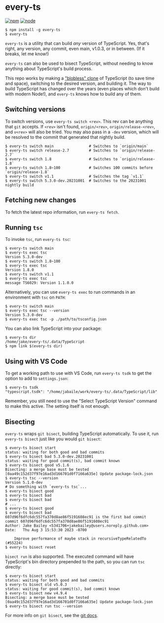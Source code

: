 # every-ts

[![npm](https://img.shields.io/npm/v/every-ts.svg)](https://npmjs.com/package/every-ts)
[![node](https://img.shields.io/node/v/every-ts.svg)](https://nodejs.org)

```console
$ npm install -g every-ts
$ every-ts
```

`every-ts` is a utility that can build _any_ version of TypeScript. Yes, that's
right, any version, any commit, even main, v1.0.3, or in between. (If it breaks,
let me know!)

`every-ts` can also be used to bisect TypeScript, without needing to know
anything about TypeScript's build process.

This repo works by making a
["blobless" clone](https://github.blog/2020-12-21-get-up-to-speed-with-partial-clone-and-shallow-clone/)
of TypeScript (to save time and space), switching to the desired version, and
building it. The way to build TypeScript has changed over the years (even places
which don't build with modern Node!), and `every-ts` knows how to build any of
them.

## Switching versions

To switch versions, use `every-ts switch <rev>`. This rev can be anything that
`git` accepts. If `<rev>` isn't found, `origin/<rev>`, `origin/release-<rev>`,
and `v<rev>` will also be tried. You may also pass in a `-dev` version, which
will be resolved to the commit that generated that nightly build.

```console
$ every-ts switch main                # Switches to `origin/main`
$ every-ts switch release-2.7         # Switches to `origin/release-2.7`
$ every-ts switch 1.8                 # Switches to `origin/release-1.8`
$ every-ts switch 1.8~100             # Switches 100 commits before `origin/release-1.8`
$ every-ts switch v1.1                # Switches the tag `v1.1`
$ every-ts switch 5.3.0-dev.20231001  # Switches to the 20231001 nightly build
```

## Fetching new changes

To fetch the latest repo information, run `every-ts fetch`.

## Running `tsc`

To invoke `tsc`, run `every-ts tsc`:

```console
$ every-ts switch main
$ every-ts exec tsc
Version 5.3.0-dev
$ every-ts switch 1.8~100
$ every-ts exec tsc
Version 1.8.0
$ every-ts switch v1.1
$ every-ts exec tsc
message TS6029: Version 1.1.0.0
```

Alternatively, you can use `every-ts exec` to run commands in an environment
with `tsc` on `PATH`:

```console
$ every-ts switch main
$ every-ts exec tsc --version
Version 5.3.0-dev
$ every-ts exec tsc -p ./path/to/tsconfig.json
```

You can also link TypeScript into your package:

```console
$ every-ts dir
/home/jake/every-ts/.data/TypeScript
$ npm link $(every-ts dir)
```

## Using with VS Code

To get a working path to use with VS Code, run `every-ts tsdk` to get the option
to add to `settings.json`:

```console
$ every-ts tsdk
"typescript.tsdk": "/home/jabaile/work/every-ts/.data/TypeScript/lib"
```

Remember, you still need to use the "Select TypeScript Version" command to make
this active. The setting itself is not enough.

## Bisecting

`every-ts` wraps `git bisect`, building TypeScript automatically. To use it, run
`every-ts bisect` just like you would `git bisect`:

```console
$ every-ts bisect start
status: waiting for both good and bad commits
$ every-ts bisect bad 5.3.0-dev.20231001
status: waiting for good commit(s), bad commit known
$ every-ts bisect good v5.1.6
Bisecting: a merge base must be tested
[0aa49c152d37f97e16ad3d166701d0f7166a635e] Update package-lock.json
$ every-ts tsc --version
Version 5.1.0-dev
# Do something with `every-ts tsc`...
$ every-ts bisect good
$ every-ts bisect bad
$ every-ts bisect bad
# ...
$ every-ts bisect good
$ every-ts bisect bad
607d96f6dfc6dc557fa370d8ae86f5191608ec91 is the first bad commit
commit 607d96f6dfc6dc557fa370d8ae86f5191608ec91
Author: Jake Bailey <5341706+jakebailey@users.noreply.github.com>
Date:   Thu Aug 3 15:53:30 2023 -0700

    Improve performance of maybe stack in recursiveTypeRelatedTo (#55224)
$ every-ts bisect reset
```

`bisect run` is also supported. The executed command will have TypeScript's bin
directory prepended to the path, so you can run `tsc` directly:

```console
$ every-ts bisect start
status: waiting for both good and bad commits
$ every-ts bisect old v5.0.3
status: waiting for good commit(s), bad commit known
$ every-ts bisect new v4.9.4
Bisecting: a merge base must be tested
[0aa49c152d37f97e16ad3d166701d0f7166a635e] Update package-lock.json
$ every-ts bisect run tsc --version
```

For more info on `git bisect`, see the
[git docs](https://git-scm.com/docs/git-bisect).
